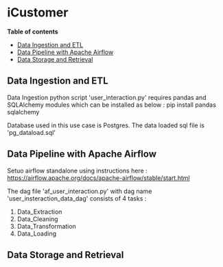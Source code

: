 # iCustomer

**Table of contents**

- [Data Ingestion and ETL](#data-ingestion-and-etl)
- [Data Pipeline with Apache Airflow](#data-pipeline-with-apache-airflow)
- [Data Storage and Retrieval](#data-storage-and-retrieval)



## Data Ingestion and ETL

Data Ingestion python script 'user_interaction.py' requires pandas and SQLAlchemy modules which can be installed as below : 
pip install pandas sqlalchemy

Database used in this use case is Postgres. The data loaded sql file is 'pg_dataload.sql'


## Data Pipeline with Apache Airflow

Setuo airflow standalone using instructions here : https://airflow.apache.org/docs/apache-airflow/stable/start.html

The dag file 'af_user_interaction.py' with dag name 'user_insteraction_data_dag' consists of 4 tasks :
1. Data_Extraction
2. Data_Cleaning
3. Data_Transformation
4. Data_Loading


## Data Storage and Retrieval


